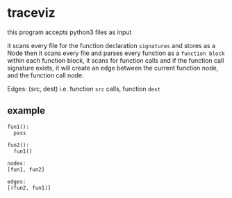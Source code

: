 # traceviz

this program accepts python3 files as input

it scans every file for the function declaration `signatures` and stores as a Node
then it scans every file and parses every function as a `function block`
within each function block, it scans for function calls and if the function call signature exists, it will create an edge between the current function node, and the function call node.

Edges:
(src, dest)
i.e. function `src` calls, function `dest`

example
-------
```
fun1():
  pass

fun2():
  fun1()

nodes:
[fun1, fun2]

edges:
[(fun2, fun1)]
```